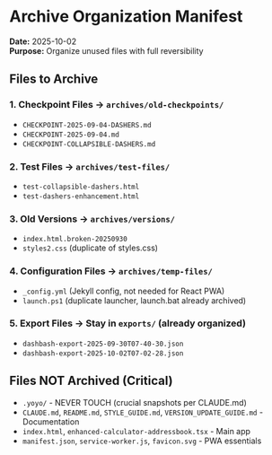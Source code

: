# Archive Organization Manifest
**Date:** 2025-10-02  
**Purpose:** Organize unused files with full reversibility

## Files to Archive

### 1. Checkpoint Files → `archives/old-checkpoints/`
- `CHECKPOINT-2025-09-04-DASHERS.md`
- `CHECKPOINT-2025-09-04.md`
- `CHECKPOINT-COLLAPSIBLE-DASHERS.md`

### 2. Test Files → `archives/test-files/`
- `test-collapsible-dashers.html`
- `test-dashers-enhancement.html`

### 3. Old Versions → `archives/versions/`
- `index.html.broken-20250930`
- `styles2.css` (duplicate of styles.css)

### 4. Configuration Files → `archives/temp-files/`
- `_config.yml` (Jekyll config, not needed for React PWA)
- `launch.ps1` (duplicate launcher, launch.bat already archived)

### 5. Export Files → Stay in `exports/` (already organized)
- `dashbash-export-2025-09-30T07-40-30.json`
- `dashbash-export-2025-10-02T07-02-28.json`

## Files NOT Archived (Critical)
- `.yoyo/` - NEVER TOUCH (crucial snapshots per CLAUDE.md)
- `CLAUDE.md`, `README.md`, `STYLE_GUIDE.md`, `VERSION_UPDATE_GUIDE.md` - Documentation
- `index.html`, `enhanced-calculator-addressbook.tsx` - Main app
- `manifest.json`, `service-worker.js`, `favicon.svg` - PWA essentials
